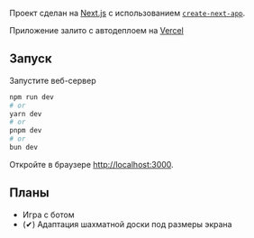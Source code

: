 Проект сделан на [Next.js](https://nextjs.org/) с использованием [`create-next-app`](https://github.com/vercel/next.js/tree/canary/packages/create-next-app).

Приложение залито с автодеплоем на [Vercel](https://chapecker-next.vercel.app/)

## Запуск

Запустите веб-сервер

```bash
npm run dev
# or
yarn dev
# or
pnpm dev
# or
bun dev
```

Откройте в браузере [http://localhost:3000](http://localhost:3000).

## Планы

- Игра с ботом
- (✔) Адаптация шахматной доски под размеры экрана 